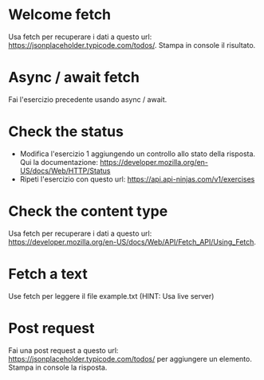 # Welcome fetch

Usa fetch per recuperare i dati a questo url: https://jsonplaceholder.typicode.com/todos/. Stampa in console il risultato.

# Async / await fetch

Fai l'esercizio precedente usando async / await.

# Check the status

- Modifica l'esercizio 1 aggiungendo un controllo allo stato della risposta. Qui la documentazione: https://developer.mozilla.org/en-US/docs/Web/HTTP/Status
- Ripeti l'esercizio con questo url: https://api.api-ninjas.com/v1/exercises

# Check the content type

Usa fetch per recuperare i dati a questo url: https://developer.mozilla.org/en-US/docs/Web/API/Fetch_API/Using_Fetch.

# Fetch a text

Use fetch per leggere il file example.txt (HINT: Usa live server)

# Post request

Fai una post request a questo url: https://jsonplaceholder.typicode.com/todos/ per aggiungere un elemento. Stampa in console la risposta.

